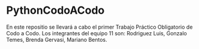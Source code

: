 # PythonCodoACodo
En este repositio se llevará a cabo el primer Trabajo Práctico Obligatorio de Codo a Codo.
Los integrantes del equipo 11 son: 
Rodriguez Luis,
Gonzalo Temes,
Brenda Gervasi,
Mariano Bentos.